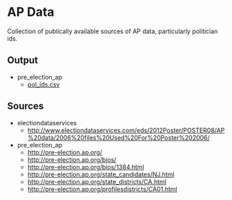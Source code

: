 # AP Data

Collection of publically available sources of AP data, particularly politician ids.

## Output

- pre_election_ap
	- [pol_ids.csv](./pre_election_ap/data/pol_ids.csv)

## Sources

- electiondataservices
	- http://www.electiondataservices.com/eds/2012Poster/POSTER08/AP%20data/2006%20files%20Used%20For%20Poster%202006/
- pre_election_ap
	- http://pre-election.ap.org/
	- http://pre-election.ap.org/bios/
	- http://pre-election.ap.org/bios/1384.html
	- http://pre-election.ap.org/state_candidates/NJ.html
	- http://pre-election.ap.org/state_districts/CA.html
	- http://pre-election.ap.org/profilesdistricts/CA01.html
